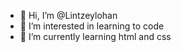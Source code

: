 - 👋 Hi, I’m @Lintzeylohan
- 👀 I’m interested in learning to code
- 🌱 I’m currently learning html and css

<!---
Lintzeylohan/Lintzeylohan is a ✨ special ✨ repository because its `README.md` (this file) appears on your GitHub profile.
You can click the Preview link to take a look at your changes.
--->
